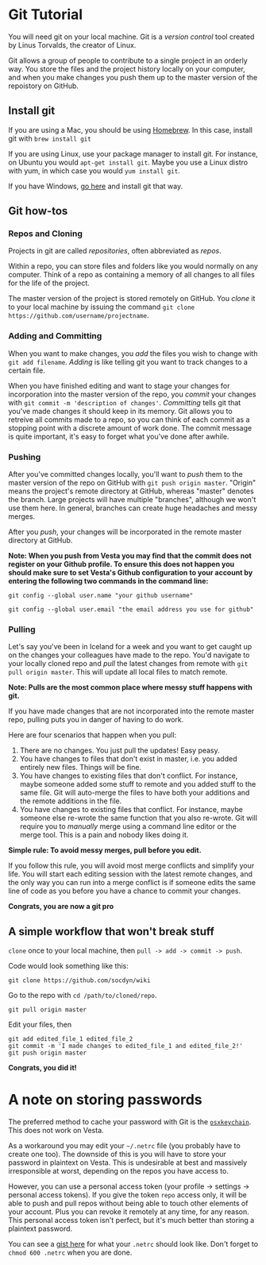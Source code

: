 
# Git Tutorial

You will need git on your local machine. Git is a *version control* tool created by Linus Torvalds, the creator of Linux.

Git allows a group of people to contribute to a single project in an orderly way. You store the files and the project history locally on your computer, and when you make changes you push them up to the master version of the repoistory on GitHub.

## Install git

If you are using a Mac, you should be using [Homebrew](http://brew.sh/). In this case, install git with `brew install git`

If you are using Linux, use your package manager to install git. For instance, on Ubuntu you would `apt-get install git`. Maybe you use a Linux distro with yum, in which case you would `yum install git`.

If you have Windows, [go here](https://git-scm.com/book/en/v2/Getting-Started-Installing-Git) and install git that way.

## Git how-tos

### Repos and Cloning

Projects in git are called *repositories*, often abbreviated as *repos*.

Within a repo, you can store files and folders like you would normally on any computer. Think of a repo as containing a memory of all changes to all files for the life of the project.

The master version of the project is stored remotely on GitHub. You *clone* it to your local machine by issuing the command `git clone https://github.com/username/projectname`.

### Adding and Committing

When you want to make changes, you *add* the files you wish to change with `git add filename`. *Adding* is like telling git you want to track changes to a certain file.

When you have finished editing and want to stage your changes for incorporation into the master version of the repo, you *commit* your changes with `git commit -m 'description of changes'`. *Committing* tells git that you've made changes it should keep in its memory. Git allows you to retreive all commits made to a repo, so you can think of each commit as a stopping point with a discrete amount of work done. The commit message is quite important, it's easy to forget what you've done after awhile.

### Pushing

After you've committed changes locally, you'll want to *push* them to the master version of the repo on GitHub with `git push origin master`. "Origin" means the project's remote directory at GitHub, whereas "master" denotes the branch. Large projects will have multiple "branches", although we won't use them here. In general, branches can create huge headaches and messy merges.

After you *push*, your changes will be incorporated in the remote master directory at GitHub.

**Note: When you push from Vesta you may find that the commit does not register on your Github profile.
To ensure this does not happen you should make sure to set Vesta's Github configuration to your account
by entering the following two commands in the command line:**

```git config --global user.name "your github username"```


```git config --global user.email "the email address you use for github"```

### Pulling

Let's say you've been in Iceland for a week and you want to get caught up on the changes your colleagues have made to the repo. You'd navigate to your locally cloned repo and *pull* the latest changes from remote with `git pull origin master`. This will update all local files to match remote.

**Note: Pulls are the most common place where messy stuff happens with git.**

If you have made changes that are not incorporated into the remote master repo, pulling puts you in danger of having to do work.

Here are four scenarios that happen when you pull:

1. There are no changes. You just pull the updates! Easy peasy.
1. You have changes to files that don't exist in master, i.e. you added entirely new files. Things will be fine.
1. You have changes to existing files that don't conflict. For instance, maybe someone added some stuff to remote and you added stuff to the same file. Git will auto-merge the files to have both your additions and the remote additions in the file.
1. You have changes to existing files that conflict. For instance, maybe someone else re-wrote the same function that you also re-wrote. Git will require you to *manually* merge using a command line editor or the merge tool. This is a pain and nobody likes doing it.

**Simple rule: To avoid messy merges, pull before you edit.**

If you follow this rule, you will avoid most merge conflicts and simplify your life. You will start each editing session with the latest remote changes, and the only way you can run into a merge conflict is if someone edits the same line of code as you before you have a chance to commit your changes.

**Congrats, you are now a git pro**

## A simple workflow that won't break stuff

`clone` once to your local machine, then `pull -> add -> commit -> push`.

Code would look something like this:

```
git clone https://github.com/socdyn/wiki
```

Go to the repo with `cd /path/to/cloned/repo`.

```
git pull origin master
```

Edit your files, then

```
git add edited_file_1 edited_file_2
git commit -m 'I made changes to edited_file_1 and edited_file_2!'
git push origin master
```

**Congrats, you did it!**

# A note on storing passwords

The preferred method to cache your password with Git is the [`osxkeychain`](https://help.github.com/articles/caching-your-github-password-in-git/). This does not work on Vesta.

As a workaround you may edit your `~/.netrc` file (you probably have to create one too). The downside of this is you will have to store your password in plaintext on Vesta. This is undesirable at best and massively irresponsible at worst, depending on the repos you have access to.

However, you can use a personal access token (your profile -> settings -> personal access tokens). If you give the token `repo` access only, it will be able to push and pull repos without being able to touch other elements of your account. Plus you can revoke it remotely at any time, for any reason. This personal access token isn't perfect, but it's much better than storing a plaintext password.

You can see a [gist here](https://gist.github.com/technoweenie/1072829) for what your `.netrc` should look like. Don't forget to `chmod 600 .netrc` when you are done.

